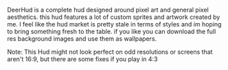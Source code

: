 DeerHud is a complete hud designed around pixel art and general pixel aesthetics. this hud features a lot of custom sprites and artwork created by me. I feel like the hud market is pretty stale in terms of styles and im hoping to bring something fresh to the table. if you like you can download the full res background images and use them as wallpapers.

Note: This Hud might not look perfect on odd resolutions or screens that aren't 16:9, but there are some fixes if you play in 4:3
